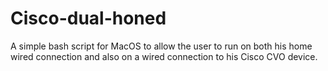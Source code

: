 # Cisco-dual-honed
A simple bash script for MacOS to allow the user to run on both his home wired connection and also on a wired connection to his Cisco CVO device.
